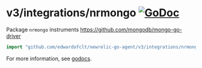 # v3/integrations/nrmongo [![GoDoc](https://godoc.org/github.com/edwardofclt/newrelic-go-agent/v3/integrations/nrmongo?status.svg)](https://godoc.org/github.com/edwardofclt/newrelic-go-agent/v3/integrations/nrmongo)

Package `nrmongo` instruments https://github.com/mongodb/mongo-go-driver

```go
import "github.com/edwardofclt/newrelic-go-agent/v3/integrations/nrmongo"
```

For more information, see
[godocs](https://godoc.org/github.com/edwardofclt/newrelic-go-agent/v3/integrations/nrmongo).
